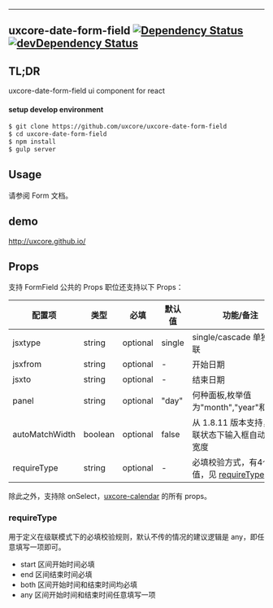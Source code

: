 ---

## uxcore-date-form-field [![Dependency Status](http://img.shields.io/david/uxcore/uxcore-date-form-field.svg?style=flat-square)](https://david-dm.org/uxcore/uxcore-date-form-field) [![devDependency Status](http://img.shields.io/david/dev/uxcore/uxcore-date-form-field.svg?style=flat-square)](https://david-dm.org/uxcore/uxcore-date-form-field#info=devDependencies) 

## TL;DR

uxcore-date-form-field ui component for react

#### setup develop environment

```sh
$ git clone https://github.com/uxcore/uxcore-date-form-field
$ cd uxcore-date-form-field
$ npm install
$ gulp server
```

## Usage

请参阅 Form 文档。

## demo
http://uxcore.github.io/

## Props

支持 FormField 公共的 Props 职位还支持以下 Props：

| 配置项 | 类型 | 必填 | 默认值 | 功能/备注 |
|---|---|---|---|---|
|jsxtype|string|optional|single|single/cascade 单独、级联|
|jsxfrom|string|optional|-|开始日期|
|jsxto|string|optional|-|结束日期|
|panel|string|optional|"day"|何种面板,枚举值为"month","year"和"day"|
|autoMatchWidth|boolean|optional|false|从 1.8.11 版本支持，在级联状态下输入框自动匹配宽度|
|requireType|string|optional|-|必填校验方式，有4个可选值，见 [requireType](#requireType) 说明|

除此之外，支持除 onSelect，[uxcore-calendar](https://www.npmjs.com/package/uxcore-calendar) 的所有 props。

### requireType

用于定义在级联模式下的必填校验规则，默认不传的情况的建议逻辑是 any，即任意填写一项即可。

- start 区间开始时间必填
- end 区间结束时间必填
- both 区间开始时间和结束时间均必填
- any 区间开始时间和结束时间任意填写一项